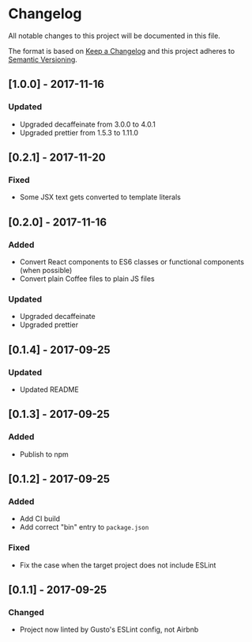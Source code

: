 # Changelog
All notable changes to this project will be documented in this file.

The format is based on [Keep a Changelog](http://keepachangelog.com/en/1.0.0/)
and this project adheres to [Semantic Versioning](http://semver.org/spec/v2.0.0.html).

## [1.0.0] - 2017-11-16
### Updated
- Upgraded decaffeinate from 3.0.0 to 4.0.1
- Upgraded prettier from 1.5.3 to 1.11.0

## [0.2.1] - 2017-11-20
### Fixed
- Some JSX text gets converted to template literals

## [0.2.0] - 2017-11-16
### Added
- Convert React components to ES6 classes or functional components (when possible)
- Convert plain Coffee files to plain JS files
### Updated
- Upgraded decaffeinate
- Upgraded prettier

## [0.1.4] - 2017-09-25
### Updated
- Updated README

## [0.1.3] - 2017-09-25
### Added
- Publish to npm

## [0.1.2] - 2017-09-25
### Added
- Add CI build
- Add correct "bin" entry to `package.json`

### Fixed
- Fix the case when the target project does not include ESLint

## [0.1.1] - 2017-09-25
### Changed
- Project now linted by Gusto's ESLint config, not Airbnb
